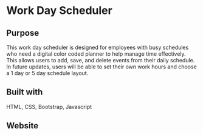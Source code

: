 # Work Day Scheduler

## Purpose 
This work day scheduler is designed for employees with busy schedules who need a digital color coded planner to help manage time effectively. This allows users to add, save, and delete events from their daily schedule. In future updates, users will be able to set their own work hours and choose a 1 day or 5 day schedule layout.

## Built with
HTML, CSS, Bootstrap, Javascript

## Website



